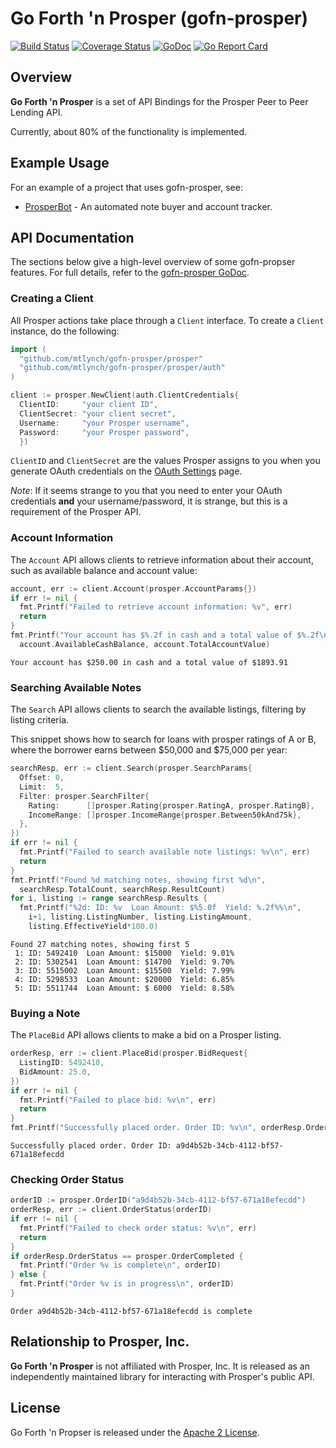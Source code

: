 # Go Forth 'n Prosper (gofn-prosper)

[![Build Status](https://travis-ci.org/mtlynch/gofn-prosper.svg?branch=master)](https://travis-ci.org/mtlynch/gofn-prosper)
[![Coverage Status](https://coveralls.io/repos/github/mtlynch/gofn-prosper/badge.svg?branch=master)](https://coveralls.io/github/mtlynch/gofn-prosper?branch=master)
[![GoDoc](https://godoc.org/github.com/mtlynch/gofn-prosper?status.svg)](https://godoc.org/github.com/mtlynch/gofn-prosper)
[![Go Report Card](https://goreportcard.com/badge/github.com/mtlynch/gofn-prosper)](https://goreportcard.com/report/github.com/mtlynch/gofn-prosper)

## Overview

**Go Forth 'n Prosper** is a set of API Bindings for the Prosper Peer to Peer Lending API.

Currently, about 80% of the functionality is implemented.

## Example Usage

For an example of a project that uses gofn-prosper, see:

 * [ProsperBot](https://github.com/mtlynch/prosperbot) - An automated note buyer and account tracker.

## API Documentation

The sections below give a high-level overview of some gofn-propser features. For full details, refer to the [gofn-prosper GoDoc](https://godoc.org/github.com/mtlynch/gofn-prosper).

### Creating a Client

All Prosper actions take place through a `Client` interface. To create a `Client` instance, do the following: 

```go
import (
  "github.com/mtlynch/gofn-prosper/prosper"
  "github.com/mtlynch/gofn-prosper/prosper/auth"
)

client := prosper.NewClient(auth.ClientCredentials{
  ClientID:     "your client ID",
  ClientSecret: "your client secret",
  Username:     "your Prosper username",
  Password:     "your Prosper password",
  })
```

`ClientID` and `ClientSecret` are the values Prosper assigns to you when you generate OAuth credentials on the [OAuth Settings](https://www.prosper.com/oauth#/settings) page.

*Note*: If it seems strange to you that you need to enter your OAuth credentials **and** your username/password, it is strange, but this is a requirement of the Prosper API.

### Account Information

The `Account` API allows clients to retrieve information about their account, such as available balance and account value:

```go
account, err := client.Account(prosper.AccountParams{})
if err != nil {
  fmt.Printf("Failed to retrieve account information: %v", err)
  return
}
fmt.Printf("Your account has $%.2f in cash and a total value of $%.2f\n",
  account.AvailableCashBalance, account.TotalAccountValue)
```

```text
Your account has $250.00 in cash and a total value of $1893.91
```

### Searching Available Notes

The `Search` API allows clients to search the available listings, filtering by listing criteria.

This snippet shows how to search for loans with prosper ratings of A or B, where the borrower earns between $50,000 and $75,000 per year:

```go
searchResp, err := client.Search(prosper.SearchParams{
  Offset: 0,
  Limit:  5,
  Filter: prosper.SearchFilter{
    Rating:      []prosper.Rating{prosper.RatingA, prosper.RatingB},
    IncomeRange: []prosper.IncomeRange{prosper.Between50kAnd75k},
  },
})
if err != nil {
  fmt.Printf("Failed to search available note listings: %v\n", err)
  return
}
fmt.Printf("Found %d matching notes, showing first %d\n",
  searchResp.TotalCount, searchResp.ResultCount)
for i, listing := range searchResp.Results {
  fmt.Printf("%2d: ID: %v  Loan Amount: $%5.0f  Yield: %.2f%%\n",
    i+1, listing.ListingNumber, listing.ListingAmount,
    listing.EffectiveYield*100.0)
```

```text
Found 27 matching notes, showing first 5
 1: ID: 5492410  Loan Amount: $15000  Yield: 9.01%
 2: ID: 5302541  Loan Amount: $14700  Yield: 9.70%
 3: ID: 5515002  Loan Amount: $15500  Yield: 7.99%
 4: ID: 5298533  Loan Amount: $20000  Yield: 6.85%
 5: ID: 5511744  Loan Amount: $ 6000  Yield: 8.58%
```

### Buying a Note

The `PlaceBid` API allows clients to make a bid on a Prosper listing.

```go
orderResp, err := client.PlaceBid(prosper.BidRequest{
  ListingID: 5492410,
  BidAmount: 25.0,
})
if err != nil {
  fmt.Printf("Failed to place bid: %v\n", err)
  return
}
fmt.Printf("Successfully placed order. Order ID: %v\n", orderResp.OrderID)
```

```text
Successfully placed order. Order ID: a9d4b52b-34cb-4112-bf57-671a18efecdd
```

### Checking Order Status

```go
orderID := prosper.OrderID("a9d4b52b-34cb-4112-bf57-671a18efecdd")
orderResp, err := client.OrderStatus(orderID)
if err != nil {
  fmt.Printf("Failed to check order status: %v\n", err)
  return
}
if orderResp.OrderStatus == prosper.OrderCompleted {
  fmt.Printf("Order %v is complete\n", orderID)
} else {
  fmt.Printf("Order %v is in progress\n", orderID)
}
```

```text
Order a9d4b52b-34cb-4112-bf57-671a18efecdd is complete
```

## Relationship to Prosper, Inc.
**Go Forth 'n Prosper** is not affiliated with Prosper, Inc. It is released as an independently maintained library for interacting with Prosper's public API.

## License

Go Forth 'n Propser is released under the [Apache 2 License](LICENSE).

